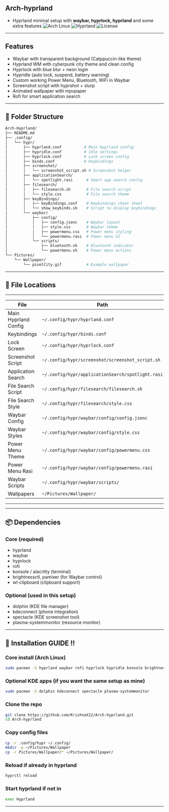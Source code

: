 ## Arch-hyprland
- Hyprland minimal setup with **waybar, hyprlock, hyprland** and some extra features
![Arch Linux](https://img.shields.io/badge/OS-ArchLinux-blue?logo=arch-linux)
![Hyprland](https://img.shields.io/badge/WM-Hyprland-purple)
![License](https://img.shields.io/badge/License-MIT-green)
------------------------------------------------------------------------------------------------
## Features
- Waybar with transparent background (Catppuccin-like theme)
- Hyprland WM with cyberpunk city theme and clean config
- Hyprlock with blue blur + neon login
- Hypridle (auto lock, suspend, battery warning)
- Custom working Power Menu, Bluetooth, WiFi in Waybar
- Screenshot script with hyprshot + slurp
- Animated wallpaper with mpvpaper
- Rofi for smart application search
------------------------------------------------------------------------------------------------
## 📂 Folder Structure
```bash
Arch-Hyprland/
├── README.md
├── .config/
│   └── hypr/
│       ├── hyprland.conf          # Main Hyprland config
│       ├── hypridle.conf          # Idle settings
│       ├── hyprlock.conf          # Lock screen config
│       ├── binds.conf             # Keybindings
│       ├── screenshot/            
│       │   └── screenshot_script.sh # Screenshot helper
│       ├── applicationSearch/
│       │   └── spotlight.rasi      # Smart app search config
│       ├── filesearch/
│       │   ├── filesearch.sh       # File search script
│       │   └── style.css           # File search theme
│       ├── keyBindings/
│       │   ├── keyBindings.conf    # Keybindings cheat sheet
│       │   └── show_keybinds.sh    # Script to display keybindings
│       └── waybar/
│           ├── config/
│           │   ├── config.jsonc    # Waybar layout
│           │   ├── style.css       # Waybar theme
│           │   ├── powermenu.css   # Power menu styling
│           │   └── powermenu.rasi  # Power menu UI
│           └── scripts/
│               ├── bluetooth.sh    # Bluetooth indicator
│               └── powermenu.sh    # Power menu actions
└── Pictures/
    └── Wallpaper/
        └── pixelCity.gif           # Example wallpaper
```
------------------------------------------------------------------------------------------------
## 📂 File Locations
----------------------------------------------------------------------------
| File                 | Path                                              |
| -------------------- | ------------------------------------------------- |
| Main Hyprland Config | `~/.config/hypr/hyprland.conf`                    |
| Keybindings          | `~/.config/hypr/binds.conf`                       |
| Lock Screen          | `~/.config/hypr/hyprlock.conf`                    |
| Screenshot Script    | `~/.config/hypr/screenshot/screenshot_script.sh`  |
| Application Search   | `~/.config/hypr/applicationSearch/spotlight.rasi` |
| File Search Script   | `~/.config/hypr/filesearch/filesearch.sh`         |
| File Search Style    | `~/.config/hypr/filesearch/style.css`             |
| Waybar Config        | `~/.config/hypr/waybar/config/config.jsonc`       |
| Waybar Styles        | `~/.config/hypr/waybar/config/style.css`          |
| Power Menu Theme     | `~/.config/hypr/waybar/config/powermenu.css`      |
| Power Menu Rasi      | `~/.config/hypr/waybar/config/powermenu.rasi`     |
| Waybar Scripts       | `~/.config/hypr/waybar/scripts/`                  |
| Wallpapers           | `~/Pictures/Wallpaper/`                           |
----------------------------------------------------------------------------
-------------------------------------------------------------------------------------------------
## 📦 Dependencies
### Core (required)
- hyprland
- waybar
- hyprlock
- rofi
- konsole / alacritty (terminal)
- brightnessctl, pamixer (for Waybar control)
- wl-clipboard (clipboard support)

### Optional (used in this setup)
- dolphin (KDE file manager)
- kdeconnect (phone integration)
- spectacle (KDE screenshot tool)
- plasma-systemmonitor (resource monitor)
--------------------------------------------------------------------------------------------------
## 🚀 Installation GUIDE !!

### Core install (Arch Linux)
```bash
sudo pacman -S hyprland waybar rofi hyprlock hypridle konsole brightnessctl pamixer wl-clipboard
```
### Optional KDE apps (if you want the same setup as mine)
```bash
sudo pacman -S dolphin kdeconnect spectacle plasma-systemmonitor
```
### Clone the repo
```bash
git clone https://github.com/KrishnaX12/Arch-hyprland.git
cd Arch-hyprland
```
### Copy config files
```bash
cp -r .config/hypr ~/.config/
mkdir -p ~/Pictures/Wallpaper
cp -r Pictures/Wallpaper/* ~/Pictures/Wallpaper/
```
### Reload if already in hyprland
```bash
hyprctl reload
```
### Start hyprland if not in 
```bash
exec Hyprland 
```
-------------------------------------------------------------------------------------------------
